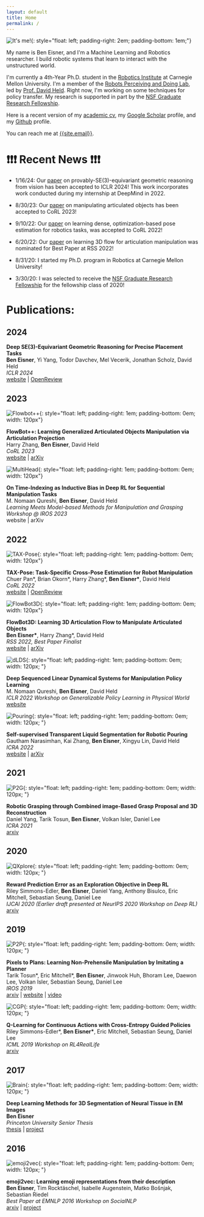 ```yaml
---
layout: default
title: Home
permalink: /
---
```


![It's me!](/files/headshot.png){: style="float: left; padding-right: 2em; padding-bottom: 1em;"}

My name is Ben Eisner, and I'm a Machine Learning and Robotics researcher. I build robotic systems that learn to interact with the unstructured world.

I'm currently a 4th-Year Ph.D. student in the [Robotics Institute](https://www.ri.cmu.edu/) at Carnegie Mellon University. I'm a member of the [Robots Perceiving and Doing Lab](https://r-pad.github.io/), led by [Prof. David Held](https://davheld.github.io/). Right now, I'm working on some techniques for policy transfer. My research is supported in part by the [NSF Graduate Research Fellowship](https://www.nsfgrfp.org/).

<!-- Here a recent version of my [resume]({{site.resume_path}}) and my [academic cv]({{site.cv_path}}). -->

Here is a recent version of my [academic cv]({{site.cv_path}}), my [Google Scholar](https://scholar.google.com/citations?user=RWe-v0UAAAAJ&hl=en) profile, and my [Github](https://github.com/beneisner) profile.

You can reach me at [{{site.email}}](mailto:{{site.email}}).

# ❗❗❗ Recent News ❗❗❗

- 1/16/24: Our [paper](https://openreview.net/forum?id=2inBuwTyL2) on provably-SE(3)-equivariant geometric reasoning from vision has been accepted to ICLR 2024! This work incorporates work conducted during my internship at DeepMind in 2022.

- 8/30/23: Our [paper](https://arxiv.org/abs/2306.12893) on manipulating articulated objects has been accepted to CoRL 2023!

- 9/10/22: Our [paper](https://openreview.net/forum?id=YmJi0bTfeNX) on learning dense, optimization-based pose estimation for robotics tasks, was accepted to CoRL 2022!

- 6/20/22: Our [paper](https://sites.google.com/view/articulated-flowbot-3d) on learning 3D flow for articulation manipulation was nominated for Best Paper at RSS 2022!

- 8/31/20: I started my Ph.D. program in Robotics at Carnegie Mellon University!

- 3/30/20: I was selected to receive the [NSF Graduate Research Fellowship](https://www.nsfgrfp.org/) for the fellowship class of 2020!

<!-- This div adds a grey box around things, but nukes all the other formatting... smh. -->
<!-- <div style="background-color: #d3d3d3; padding: 0em 1em 1em 1em; border: 1px solid black; margin: 0em 0em 0em 0em;">
<h1>Latest News</h1>

<ul>
<li>10/31/20: We submitted a <a href="https://arxiv.org/abs/2003.01649">paper</a> on learning to grasp objects from grasp proposal and image reconstruction to ICRA 2021!</li>

<li>8/31/20: I started my Ph.D. program in Robotics at Carnegie Mellon University!</li>

<li>4/20/20: Our <a href="https://arxiv.org/abs/1906.08189">paper</a> using TD-error as an exploration signal was accepted for publication at IJCAI 2020!</li>

<li>3/30/20: I was selected to receive the <a href="https://www.nsfgrfp.org/">NSF Graduate Research Fellowship</a> for the fellowship class of 2020!</li>

</ul>
</div> -->

# Publications:

## 2024

<!-- ![RelDist](/files/reldist.webp){: style="float: left; padding-right: 1em; padding-bottom: 0em; width: 120px"} -->

**Deep SE(3)-Equivariant Geometric Reasoning for Precise Placement Tasks**  
**Ben Eisner**, Yi Yang, Todor Davchev, Mel Vecerik, Jonathan Scholz, David Held  
_ICLR 2024_  
[website](https://sites.google.com/view/reldist-iclr-2023) | [OpenReview](https://openreview.net/forum?id=2inBuwTyL2)

## 2023

![Flowbot++](/files/cropped_fbpp.webp){: style="float: left; padding-right: 1em; padding-bottom: 0em; width: 120px"}

**FlowBot++: Learning Generalized Articulated Objects Manipulation via Articulation Projection**  
Harry Zhang, **Ben Eisner**, David Held  
_CoRL 2023_  
[website](https://sites.google.com/view/flowbotpp/home) | [arXiv](https://arxiv.org/abs/2306.12893)

![MultiHead](/files/multihead.png){: style="float: left; padding-right: 1em; padding-bottom: 0em; width: 120px"}  

**On Time-Indexing as Inductive Bias in Deep RL for Sequential Manipulation Tasks**  
M. Nomaan Qureshi, **Ben Eisner**, David Held  
_Learning Meets Model-based Methods for Manipulation and Grasping Workshop @ IROS 2023_  
website | arXiv

## 2022

![TAX-Pose](/files/taxpose.webp){: style="float: left; padding-right: 1em; padding-bottom: 0em; width: 120px"}

**TAX-Pose: Task-Specific Cross-Pose Estimation for Robot Manipulation**  
Chuer Pan\*, Brian Okorn\*, Harry Zhang\*, **Ben Eisner\***, David Held  
_CoRL 2022_  
[website](https://sites.google.com/view/tax-pose/home) | [OpenReview](https://openreview.net/forum?id=YmJi0bTfeNX)

![FlowBot3D](/files/flowbot3d.webp){: style="float: left; padding-right: 1em; padding-bottom: 0em; width: 120px"}

**FlowBot3D: Learning 3D Articulation Flow to Manipulate Articulated Objects**  
**Ben Eisner\***, Harry Zhang\*, David Held  
_RSS 2022, Best Paper Finalist_  
[website](https://sites.google.com/view/articulated-flowbot-3d) | [arXiv](https://arxiv.org/abs/2205.04382)

![dLDS](/files/dlds.png){: style="float: left; padding-right: 1em; padding-bottom: 0em; width: 120px; "}

**Deep Sequenced Linear Dynamical Systems for Manipulation Policy Learning**  
M. Nomaan Qureshi, **Ben Eisner**, David Held  
_ICLR 2022 Workshop on Generalizable Policy Learning in Physical World_  
[website](https://sites.google.com/view/deep-sequenced-lds)

![Pouring](/files/water1.webp){: style="float: left; padding-right: 1em; padding-bottom: 0em; width: 120px; "}

**Self-supervised Transparent Liquid Segmentation for Robotic Pouring**  
Gautham Narasimhan, Kai Zhang, **Ben Eisner**, Xingyu Lin, David Held  
_ICRA 2022_  
[website](https://sites.google.com/view/transparentliquidpouring) | [arXiv](https://arxiv.org/abs/2203.01538)

## 2021

![P2G](/files/p2g.png){: style="float: left; padding-right: 1em; padding-bottom: 0em; width: 120px; "}

**Robotic Grasping through Combined image-Based Grasp Proposal and 3D Reconstruction**  
Daniel Yang, Tarik Tosun, **Ben Eisner**, Volkan Isler, Daniel Lee  
_ICRA 2021_  
[arxiv](https://arxiv.org/abs/2003.01649)

## 2020

![QXplore](/files/qxplore.png){: style="float: left; padding-right: 1em; padding-bottom: 0em; width: 120px; "}


**Reward Prediction Error as an Exploration Objective in Deep RL**  
Riley Simmons-Edler, **Ben Eisner**, Daniel Yang, Anthony Bisulco, Eric Mitchell, Sebastian Seung, Daniel Lee  
_IJCAI 2020 (Earlier draft presented at NeurIPS 2020 Workshop on Deep RL)_  
[arxiv](https://arxiv.org/abs/1906.08189)

## 2019

![P2P](/files/p2p.png){: style="float: left; padding-right: 1em; padding-bottom: 0em; width: 120px; "}


**Pixels to Plans: Learning Non-Prehensile Manipulation by Imitating a Planner**  
Tarik Tosun\*, Eric Mitchell\*, **Ben Eisner**, Jinwook Huh, Bhoram Lee, Daewon Lee, Volkan Isler, Sebastian Seung, Daniel Lee  
_IROS 2019_  
[arxiv](https://arxiv.org/abs/1904.03260) | [website](https://sites.google.com/prod/view/pixels-to-plans/home) | [video](https://www.youtube.com/watch?v=voIkyiBtwn4&t=1s)

![CGP](/files/cgp.png){: style="float: left; padding-right: 1em; padding-bottom: 0em; width: 120px; "}


**Q-Learning for Continuous Actions with Cross-Entropy Guided Policies**  
Riley Simmons-Edler\*, **Ben Eisner\***, Eric Mitchell, Sebastian Seung, Daniel Lee  
_ICML 2019 Workshop on RL4RealLife_  
[arxiv](https://arxiv.org/abs/1903.10605)

## 2017

![Brain](/files/brain1.webp){: style="float: left; padding-right: 1em; padding-bottom: 0em; width: 120px; "}


**Deep Learning Methods for 3D Segmentation of Neural Tissue in EM Images**  
**Ben Eisner**  
_Princeton University Senior Thesis_  
[thesis]({{site.thesis_path}}) | [project](https://github.com/tartavull/trace)

## 2016

![emoji2vec](/files/emoji.png){: style="float: left; padding-right: 1em; padding-bottom: 0em; width: 120px; "}


**emoji2vec: Learning emoji representations from their description**  
**Ben Eisner**, Tim Rocktäschel, Isabelle Augenstein, Matko Bošnjak, Sebastian Riedel  
_Best Paper at EMNLP 2016 Workshop on SocialNLP_  
[arxiv](https://arxiv.org/abs/1609.08359) | [project](https://github.com/uclnlp/emoji2vec)
